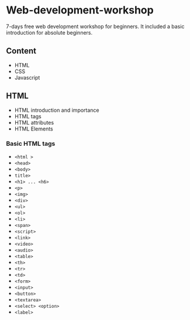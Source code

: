 # Web-development-workshop
7-days free web development workshop for beginners. It included a basic introduction for absolute beginners. 

## Content
- HTML
- CSS
- Javascript

## HTML 
- HTML introduction and importance
- HTML tags 
- HTML attributes
- HTML Elements

### Basic HTML tags
- `<html >`
- `<head>`
- `<body>`
- `title>`
- `<h1> ... <h6>`
- `<p>`
- `<img>`
- `<div>`
- `<ul>`
- `<ol>`
- `<li>`
- `<span> `
- `<script>`
- `<link>`
- `<video>`
- `<audio>`
- `<table>` 
- `<th>` 
- `<tr>` 
- `<td>`
- `<form>` 
- `<input>` 
- `<button>`
- `<textarea>`
- `<select> <option>`
- `<label>`
